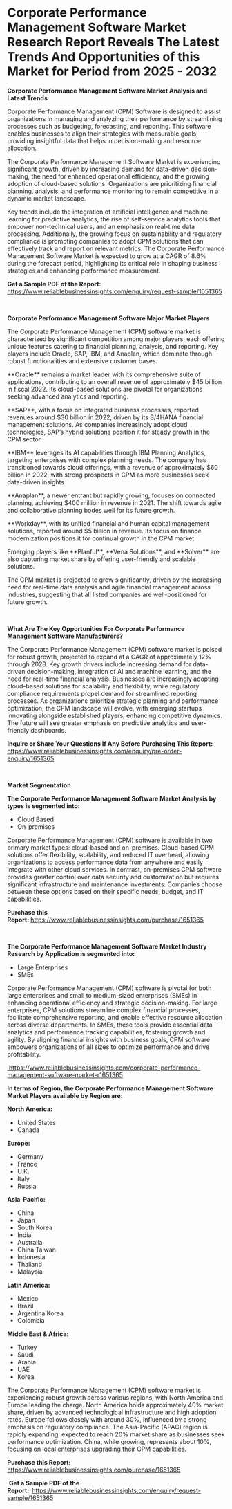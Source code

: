 <p><h1>Corporate Performance Management Software Market Research Report Reveals The Latest Trends And Opportunities of this Market for Period from 2025 - 2032</h1></p><p><strong>Corporate Performance Management Software Market Analysis and Latest Trends</strong></p>
<p><p>Corporate Performance Management (CPM) Software is designed to assist organizations in managing and analyzing their performance by streamlining processes such as budgeting, forecasting, and reporting. This software enables businesses to align their strategies with measurable goals, providing insightful data that helps in decision-making and resource allocation.</p><p>The Corporate Performance Management Software Market is experiencing significant growth, driven by increasing demand for data-driven decision-making, the need for enhanced operational efficiency, and the growing adoption of cloud-based solutions. Organizations are prioritizing financial planning, analysis, and performance monitoring to remain competitive in a dynamic market landscape.</p><p>Key trends include the integration of artificial intelligence and machine learning for predictive analytics, the rise of self-service analytics tools that empower non-technical users, and an emphasis on real-time data processing. Additionally, the growing focus on sustainability and regulatory compliance is prompting companies to adopt CPM solutions that can effectively track and report on relevant metrics. The Corporate Performance Management Software Market is expected to grow at a CAGR of 8.6% during the forecast period, highlighting its critical role in shaping business strategies and enhancing performance measurement.</p></p>
<p><strong>Get a Sample PDF of the Report:&nbsp;</strong> <a href="https://www.reliablebusinessinsights.com/enquiry/request-sample/1651365?utm_campaign=2944&utm_medium=2&utm_source=Github&utm_content=ia&utm_term=19042025&utm_id=corporate-performance-management-software">https://www.reliablebusinessinsights.com/enquiry/request-sample/1651365</a></p>
<p>&nbsp;</p>
<p><strong>Corporate Performance Management Software Major Market Players</strong></p>
<p><p>The Corporate Performance Management (CPM) software market is characterized by significant competition among major players, each offering unique features catering to financial planning, analysis, and reporting. Key players include Oracle, SAP, IBM, and Anaplan, which dominate through robust functionalities and extensive customer bases. </p><p>**Oracle** remains a market leader with its comprehensive suite of applications, contributing to an overall revenue of approximately $45 billion in fiscal 2022. Its cloud-based solutions are pivotal for organizations seeking advanced analytics and reporting.</p><p>**SAP**, with a focus on integrated business processes, reported revenues around $30 billion in 2022, driven by its S/4HANA financial management solutions. As companies increasingly adopt cloud technologies, SAP’s hybrid solutions position it for steady growth in the CPM sector.</p><p>**IBM** leverages its AI capabilities through IBM Planning Analytics, targeting enterprises with complex planning needs. The company has transitioned towards cloud offerings, with a revenue of approximately $60 billion in 2022, with strong prospects in CPM as more businesses seek data-driven insights.</p><p>**Anaplan**, a newer entrant but rapidly growing, focuses on connected planning, achieving $400 million in revenue in 2021. The shift towards agile and collaborative planning bodes well for its future growth.</p><p>**Workday**, with its unified financial and human capital management solutions, reported around $5 billion in revenue. Its focus on finance modernization positions it for continual growth in the CPM market.</p><p>Emerging players like **Planful**, **Vena Solutions**, and **Solver** are also capturing market share by offering user-friendly and scalable solutions. </p><p>The CPM market is projected to grow significantly, driven by the increasing need for real-time data analysis and agile financial management across industries, suggesting that all listed companies are well-positioned for future growth.</p></p>
<p>&nbsp;</p>
<p><strong>What Are The Key Opportunities For Corporate Performance Management Software Manufacturers?</strong></p>
<p><p>The Corporate Performance Management (CPM) software market is poised for robust growth, projected to expand at a CAGR of approximately 12% through 2028. Key growth drivers include increasing demand for data-driven decision-making, integration of AI and machine learning, and the need for real-time financial analysis. Businesses are increasingly adopting cloud-based solutions for scalability and flexibility, while regulatory compliance requirements propel demand for streamlined reporting processes. As organizations prioritize strategic planning and performance optimization, the CPM landscape will evolve, with emerging startups innovating alongside established players, enhancing competitive dynamics. The future will see greater emphasis on predictive analytics and user-friendly dashboards.</p></p>
<p><strong>Inquire or Share Your Questions If Any Before Purchasing This Report:</strong> <a href="https://www.reliablebusinessinsights.com/enquiry/pre-order-enquiry/1651365?utm_campaign=2944&utm_medium=2&utm_source=Github&utm_content=ia&utm_term=19042025&utm_id=corporate-performance-management-software">https://www.reliablebusinessinsights.com/enquiry/pre-order-enquiry/1651365</a></p>
<p>&nbsp;</p>
<p><strong>Market Segmentation</strong></p>
<p><strong>The Corporate Performance Management Software Market Analysis by types is segmented into:</strong></p>
<p><ul><li>Cloud Based</li><li>On-premises</li></ul></p>
<p><p>Corporate Performance Management (CPM) software is available in two primary market types: cloud-based and on-premises. Cloud-based CPM solutions offer flexibility, scalability, and reduced IT overhead, allowing organizations to access performance data from anywhere and easily integrate with other cloud services. In contrast, on-premises CPM software provides greater control over data security and customization but requires significant infrastructure and maintenance investments. Companies choose between these options based on their specific needs, budget, and IT capabilities.</p></p>
<p><strong>Purchase this Report:&nbsp;</strong><a href="https://www.reliablebusinessinsights.com/purchase/1651365?utm_campaign=2944&utm_medium=2&utm_source=Github&utm_content=ia&utm_term=19042025&utm_id=corporate-performance-management-software">https://www.reliablebusinessinsights.com/purchase/1651365</a></p>
<p>&nbsp;</p>
<p><strong>The Corporate Performance Management Software Market Industry Research by Application is segmented into:</strong></p>
<p><ul><li>Large Enterprises</li><li>SMEs</li></ul></p>
<p><p>Corporate Performance Management (CPM) software is pivotal for both large enterprises and small to medium-sized enterprises (SMEs) in enhancing operational efficiency and strategic decision-making. For large enterprises, CPM solutions streamline complex financial processes, facilitate comprehensive reporting, and enable effective resource allocation across diverse departments. In SMEs, these tools provide essential data analytics and performance tracking capabilities, fostering growth and agility. By aligning financial insights with business goals, CPM software empowers organizations of all sizes to optimize performance and drive profitability.</p></p>
<p><a href="https://www.reliablebusinessinsights.com/corporate-performance-management-software-market-r1651365?utm_campaign=2944&utm_medium=2&utm_source=Github&utm_content=ia&utm_term=19042025&utm_id=corporate-performance-management-software">&nbsp;https://www.reliablebusinessinsights.com/corporate-performance-management-software-market-r1651365</a></p>
<p><strong>In terms of Region, the Corporate Performance Management Software Market Players available by Region are:</strong></p>
<p>
    <p> <strong> North America: </strong>
        <ul>
            <li>United States</li>
            <li>Canada</li>
        </ul>
        </p> 
    <p> <strong> Europe: </strong>
        <ul>
            <li>Germany</li>
            <li>France</li>
            <li>U.K.</li>
            <li>Italy</li>
            <li>Russia</li>
        </ul>
        </p> 
    <p> <strong> Asia-Pacific: </strong>
        <ul>
            <li>China</li>
            <li>Japan</li>
            <li>South Korea</li>
            <li>India</li>
            <li>Australia</li>
            <li>China Taiwan</li>
            <li>Indonesia</li>
            <li>Thailand</li>
            <li>Malaysia</li>
        </ul>
        </p> 
    <p> <strong> Latin America: </strong>
        <ul>
            <li>Mexico</li>
            <li>Brazil</li>
            <li>Argentina Korea</li>
            <li>Colombia</li>
        </ul>
        </p> 
    <p> <strong> Middle East & Africa: </strong>
        <ul>
            <li>Turkey</li>
            <li>Saudi</li>
            <li>Arabia</li>
            <li>UAE</li>
            <li>Korea</li>
        </ul>
    </p>
    </p>
<p><p>The Corporate Performance Management (CPM) software market is experiencing robust growth across various regions, with North America and Europe leading the charge. North America holds approximately 40% market share, driven by advanced technological infrastructure and high adoption rates. Europe follows closely with around 30%, influenced by a strong emphasis on regulatory compliance. The Asia-Pacific (APAC) region is rapidly expanding, expected to reach 20% market share as businesses seek performance optimization. China, while growing, represents about 10%, focusing on local enterprises upgrading their CPM capabilities.</p></p>
<p><strong>Purchase this Report: </strong><a href="https://www.reliablebusinessinsights.com/purchase/1651365?utm_campaign=2944&utm_medium=2&utm_source=Github&utm_content=ia&utm_term=19042025&utm_id=corporate-performance-management-software">https://www.reliablebusinessinsights.com/purchase/1651365</a></p>
<p>&nbsp;<strong>Get a Sample PDF of the Report:&nbsp;&nbsp;</strong><a href="https://www.reliablebusinessinsights.com/enquiry/request-sample/1651365?utm_campaign=2944&utm_medium=2&utm_source=Github&utm_content=ia&utm_term=19042025&utm_id=corporate-performance-management-software">https://www.reliablebusinessinsights.com/enquiry/request-sample/1651365</a></p>
<p><strong></strong></p>
<p><p></p><p></p><p></p></p>